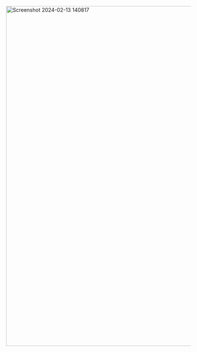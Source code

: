 <img width="927" alt="Screenshot 2024-02-13 140817" src="https://github.com/arfatwadekar/ImageSearchingApp/assets/91958640/bc0f16e0-6f92-4972-a5ef-a471de6e73df">

